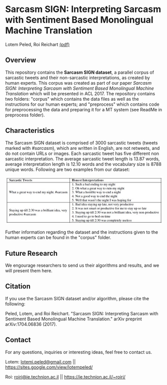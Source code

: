 # Sarcasm SIGN: Interpreting Sarcasm with Sentiment Based Monolingual Machine Translation

Lotem Peled, Roi Reichart [(pdf)](https://arxiv.org/abs/1704.06836)

## Overview

This repository contains the **Sarcasm SIGN dataset**, a parallel corpus of sarcastic tweets and their non-sarcastic interpretations, as created by human experts. This corpus was created as part of our paper *Sarcasm SIGN: Interpreting Sarcasm with Sentiment Based
Monolingual Machine Translation* which will be presented in ACL 2017. The repository contains two folders: "corpus" which contains the data files as well as the instructions for our human experts; and "preprocess" which contains code for preprocessing the data and preparing it for a MT system (see ReadMe in preprocess folder).

## Characteristics

The Sarcasm SIGN dataset is comprised of 3000 sarcastic tweets (tweets marked with *#sarcasm*), which are written in English, are not retweets, and do not contain URLs or images. Each sarcastic tweet has five different non sarcastic interpretation. The average sarcastic tweet length is 13.87 words, average interpretation length is 12.10 words and the vocabulary size is 8788 unique words. Following are two examples from our dataset:

![Screenshot](datasetExample.jpg)

Further information regarding the dataset and the instructions given to the human experts can be found in the "corpus" folder.

## Future Research

We engourage researchers to send us their algorithms and results, and we will present them here. 

## Citation

If you use the Sarcasm SIGN dataset and/or algorithm, please cite the following:

Peled, Lotem, and Roi Reichart. "Sarcasm SIGN: Interpreting Sarcasm with Sentiment Based Monolingual Machine Translation." arXiv preprint arXiv:1704.06836 (2017).

## Contact

For any questions, inquiries or interesting ideas, feel free to contact us.

Lotem: lotemi.peled@gmail.com || https://sites.google.com/view/lotempeled/

Roi: roiri@ie.technion.ac.il || https://ie.technion.ac.il/~roiri/




